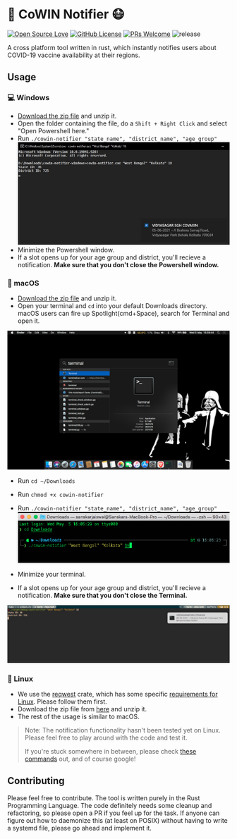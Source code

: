 
# 💉 CoWIN Notifier 😷
[![Open Source Love](https://badges.frapsoft.com/os/v1/open-source.svg?v=103)](https://github.com/aryan9600/cowin-notifier)
[![GitHub License](https://img.shields.io/github/license/aryan9600/cowin-notifier)](https://github.com/aryan9600/cowin-notifier/blob/master/LICENSE)
[![PRs Welcome](https://img.shields.io/badge/PRs-welcome-brightgreen.svg)](https://github.com/aryan9600/cowin-notifier/issues/new/choose)
![release](https://img.shields.io/github/v/release/aryan9600/cowin-notifier)

A cross platform tool written in rust, which instantly notifies users about COVID-19 vaccine availability at their regions.

## Usage

### 💻 Windows
* [Download the zip file](https://github.com/aryan9600/cowin-notifier/releases/download/v0.1/cowin-notifier-windows.zip) and unzip it.
* Open the folder containing the file, do a `Shift + Right Click` and select "Open Powershell here."
* Run `./cowin-notifier "state_name", "district_name", "age_group"`
![Windows Screenshot](https://raw.githubusercontent.com/aryan9600/cowin-notifier/main/assets/WhatsApp%20Image%202021-05-06%20at%2021.23.49.jpeg)
* Minimize the Powershell window.
* If a slot opens up for your age group and district, you'll recieve a notification. __Make sure that you don't close the Powershell window.__

### 🍎 macOS
* [Download the zip file](https://github.com/aryan9600/cowin-notifier/releases/download/v0.1/cowin-notifier-macos.zip) and unzip it.
* Open your terminal and `cd` into your default Downloads directory. macOS users can fire up Spotlight(cmd+Space), search for Terminal and open it.

![macOS Screenshot-1](https://raw.githubusercontent.com/aryan9600/cowin-notifier/main/assets/Screen%20Shot%202021-05-05%20at%2015.59.44.png)

* Run `cd ~/Downloads` 
* Run `chmod +x cowin-notifier`
* Run `./cowin-notifier "state_name", "district_name", "age_group"`
![macOS Screenshot-2](https://raw.githubusercontent.com/aryan9600/cowin-notifier/main/assets/Screen%20Shot%202021-05-05%20at%2016.06.28.png)

* Minimize your terminal.
* If a slot opens up for your age group and district, you'll recieve a notification. __Make sure that you don't close the Terminal.__

![macOS Screenshot-3](https://raw.githubusercontent.com/aryan9600/cowin-notifier/main/assets/Screen%20Shot%202021-05-05%20at%2017.46.10.png)

### 🐧 Linux
* We use the [reqwest](https://github.com/seanmonstar/reqwest) crate, which has some specific [requirements for Linux](https://github.com/seanmonstar/reqwest#requirements). Please follow them first.
* Download the zip file from [here](https://github.com/aryan9600/cowin-notifier/releases/download/v0.1/cowin-notifier-linux.zip) and unzip it.
* The rest of the usage is similar to macOS.

> Note: The notification functionality hasn't been tested yet on Linux. Please feel free to play around with the code and test it.
> 
> If you're stuck somewhere in between, please check [these commands](https://maker.pro/linux/tutorial/basic-linux-commands-for-beginners) out, and of course google!

## Contributing

Please feel free to contribute. The tool is written purely in the Rust Programming Language. The code definitely needs some cleanup and refactoring, so please open a PR if you feel up for the task. If anyone can figure out how to daemonize this (at least on POSIX) without having to write a systemd file, please go ahead and implement it.
